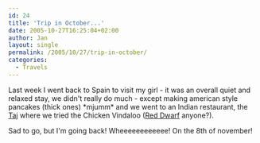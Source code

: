 ```yaml
---
id: 24
title: 'Trip in October...'
date: 2005-10-27T16:25:04+02:00
author: Jan
layout: single
permalink: /2005/10/27/trip-in-october/
categories:
  - Travels
---
```

Last week I went back to Spain to visit my girl - it was an overall quiet and relaxed stay, we didn't really do much - except making american style pancakes (thick ones) \*mjumm\* and we went to an Indian restaurant, the [Taj](http://www.restaurantetaj.com/) where we tried the Chicken Vindaloo ([Red Dwarf](http://www.reddwarf.co.uk/) anyone?).

Sad to go, but I'm going back! Wheeeeeeeeeeee! On the 8th of november!